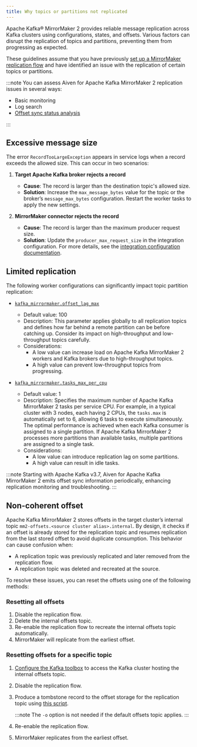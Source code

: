 ```yaml
---
title: Why topics or partitions not replicated
---
```


Apache Kafka® MirrorMaker 2 provides reliable message replication across Kafka clusters using configurations, states, and offsets.
Various factors can disrupt the replication of topics and partitions, preventing
them from progressing as expected.

These guidelines assume that you have previously
[set up a MirrorMaker replication flow](/docs/products/kafka/kafka-mirrormaker/howto/setup-replication-flow)
and have identified an issue with the replication of certain topics or partitions.

:::note
You can assess Aiven for Apache Kafka MirrorMaker 2 replication issues in several ways:

- Basic monitoring
- Log search
- [Offset sync status analysis](/docs/products/kafka/kafka-mirrormaker/howto/log-analysis-offset-sync-tool)

:::

## Excessive message size

The error `RecordTooLargeException` appears in service logs when a record exceeds the
allowed size. This can occur in two scenarios:

1. **Target Apache Kafka broker rejects a record**

   - **Cause**: The record is larger than the destination topic's allowed size.
   - **Solution**: Increase the `max_message_bytes` value for the topic or the
     broker’s `message_max_bytes` configuration. Restart the worker tasks to apply
     the new settings.

1. **MirrorMaker connector rejects the record**

   - **Cause**: The record is larger than the maximum producer request size.
   - **Solution**: Update the `producer_max_request_size` in the integration
     configuration. For more details, see the [integration configuration documentation](https://registry.terraform.io/providers/aiven/aiven/latest/docs/resources/service_integration#producer_max_request_size-1).

## Limited replication

The following worker configurations can significantly impact topic partition replication:

- [`kafka_mirrormaker.offset_lag_max`](/docs/products/kafka/kafka-mirrormaker/reference/advanced-params#kafka_mirrormaker_offset_lag_max)

  - Default value: 100
  - Description: This parameter applies globally to all replication topics and defines
    how far behind a remote partition can be before catching up. Consider its impact
    on high-throughput and low-throughput topics carefully.
  - Considerations:
    - A low value can increase load on Apache Kafka MirrorMaker 2 workers and Kafka
      brokers due to high-throughput topics.
    - A high value can prevent low-throughput topics from progressing.

- [`kafka_mirrormaker.tasks_max_per_cpu`](/docs/products/kafka/kafka-mirrormaker/reference/advanced-params#kafka_mirrormaker_tasks_max_per_cpu)

  - Default value: 1
  - Description: Specifies the maximum number of Apache Kafka MirrorMaker 2 tasks
    per service CPU. For example, in a typical cluster with 3 nodes, each having 2 CPUs,
    the `tasks.max` is automatically set to 6, allowing 6 tasks to execute simultaneously.
    The optimal performance is achieved when each Kafka consumer is assigned to a single
    partition. If Apache Kafka MirrorMaker 2 processes more partitions than available
    tasks, multiple partitions are assigned to a single task.
  - Considerations:
    - A low value can introduce replication lag on some partitions.
    - A high value can result in idle tasks.

:::note
Starting with Apache Kafka v3.7, Aiven for Apache Kafka MirrorMaker 2 emits offset sync
information periodically, enhancing replication monitoring and troubleshooting.
:::

## Non-coherent offset

Apache Kafka MirrorMaker 2 stores offsets in the target cluster’s internal
topic `mm2-offsets.<source cluster alias>.internal`. By design, it checks if an offset
is already stored for the replication topic and resumes replication from the last stored
offset to avoid duplicate consumption. This behavior can cause confusion when:

- A replication topic was previously replicated and later removed from the replication
  flow.
- A replication topic was deleted and recreated at the source.

To resolve these issues, you can reset the offsets using one of the following methods:

### Resetting all offsets

1. Disable the replication flow.
1. Delete the internal offsets topic.
1. Re-enable the replication flow to recreate the internal offsets topic automatically.
1. MirrorMaker will replicate from the earliest offset.

### Resetting offsets for a specific topic

1. [Configure the Kafka toolbox](/docs/products/kafka/howto/kafka-tools-config-file) to
   access the Kafka cluster hosting the internal offsets topic.
1. Disable the replication flow.
1. Produce a tombstone record to the offset storage for the replication topic using
  [this script](https://gist.github.com/C0urante/30dba7b9dce567f33df0526d68765860).

   :::note
   The `-o` option is not needed if the default offsets topic applies.
   :::

1. Re-enable the replication flow.
1. MirrorMaker replicates from the earliest offset.
